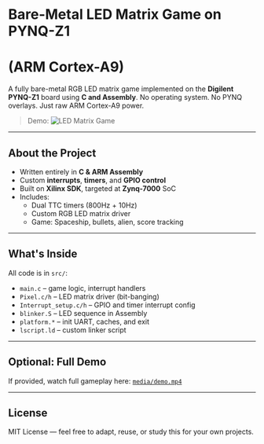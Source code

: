 #  Bare-Metal LED Matrix Game on PYNQ-Z1 
#  (ARM Cortex-A9)

A fully bare-metal RGB LED matrix game implemented on the **Digilent PYNQ-Z1** board using **C and Assembly**. No operating system. No PYNQ overlays. Just raw ARM Cortex-A9 power.

>  Demo:
> ![LED Matrix Game](media/demo.gif)

---

##  About the Project

- Written entirely in **C & ARM Assembly**
- Custom **interrupts**, **timers**, and **GPIO control**
- Built on **Xilinx SDK**, targeted at **Zynq-7000** SoC
- Includes:
  - Dual TTC timers (800Hz + 10Hz)
  - Custom RGB LED matrix driver
  - Game: Spaceship, bullets, alien, score tracking

---

##  What's Inside

All code is in `src/`:
- `main.c` – game logic, interrupt handlers
- `Pixel.c/h` – LED matrix driver (bit-banging)
- `Interrupt_setup.c/h` – GPIO and timer interrupt config
- `blinker.S` – LED sequence in Assembly
- `platform.*` – init UART, caches, and exit
- `lscript.ld` – custom linker script

---

##  Optional: Full Demo

If provided, watch full gameplay here: [`media/demo.mp4`](media/demo.mp4)

---

##  License

MIT License — feel free to adapt, reuse, or study this for your own projects.
